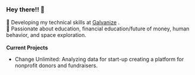 ### Hey there!! 👋

🌱 Developing my technical skills at [Galvanize](https://www.galvanize.com) . <br>
🔭 Passionate about education, financial education/future of money, human behavior, and space exploration.
<br>
<br>
**Current Projects**
* Change Unlimited: Analyzing data for start-up creating a platform for nonprofit donors and fundraisers.
<!--
**lesro/lesro** is a ✨ _special_ ✨ repository because its `README.md` (this file) appears on your GitHub profile.

Here are some ideas to get you started:

- 🔭 I’m currently working on ...
-  I’m currently learning ...
- 👯 I’m looking to collaborate on ...
-  I’m looking for help with ...
- 💬 Ask me about ...
- 📫 How to reach me: ...
- 😄 Pronouns: ...
- ⚡ Fun fact: ...
-->

